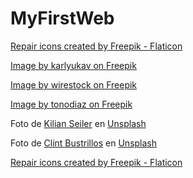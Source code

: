 # MyFirstWeb

<a href="https://www.flaticon.com/free-icons/repair" title="repair icons">Repair icons created by Freepik - Flaticon</a>

<a href="https://www.freepik.com/free-photo/technician-antistatic-gloves-using-screwdriver-disassemble-borken-mobile-phone-going-repair-motherboard-sitting-his-workplace-laboratory-with-needed-equipment_10897849.htm#fromView=keyword&page=1&position=1&uuid=cd86d3ce-f3b0-4b9e-a579-64cd94599dd5&query=Phone+Repair">Image by karlyukav on Freepik</a>

<a href="https://www.freepik.com/free-photo/closeup-shot-person-repair-mobile-mobile-repair-smartphone-workshop_29505967.htm#fromView=keyword&page=1&position=20&uuid=cd86d3ce-f3b0-4b9e-a579-64cd94599dd5&query=Phone+Repair">Image by wirestock on Freepik</a>

<a href="https://www.freepik.com/free-photo/handsome-young-man-smiling-while-repairing-old-smartphone-male-technician-using-screwdriver-fix-broken-cellphone-workshop_27507268.htm#fromView=keyword&page=1&position=29&uuid=cd86d3ce-f3b0-4b9e-a579-64cd94599dd5&query=Phone+Repair">Image by tonodiaz on Freepik</a>

Foto de <a href="https://unsplash.com/es/@kilianfoto?utm_content=creditCopyText&utm_medium=referral&utm_source=unsplash">Kilian Seiler</a> en <a href="https://unsplash.com/es/fotos/persona-reparando-telefonos-inteligentes-debajo-de-una-mesa-iluminada-PZLgTUAhxMM?utm_content=creditCopyText&utm_medium=referral&utm_source=unsplash">Unsplash</a>

Foto de <a href="https://unsplash.com/es/@clintbustrillos?utm_content=creditCopyText&utm_medium=referral&utm_source=unsplash">Clint Bustrillos</a> en <a href="https://unsplash.com/es/fotos/hombre-reparando-telefono-inteligente-android-K7OUs6y_cm8?utm_content=creditCopyText&utm_medium=referral&utm_source=unsplash">Unsplash</a>

<a href="https://www.flaticon.com/free-icons/repair" title="repair icons">Repair icons created by Freepik - Flaticon</a>
      
      
